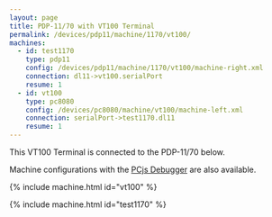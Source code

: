 ```yaml
---
layout: page
title: PDP-11/70 with VT100 Terminal
permalink: /devices/pdp11/machine/1170/vt100/
machines:
  - id: test1170
    type: pdp11
    config: /devices/pdp11/machine/1170/vt100/machine-right.xml
    connection: dl11->vt100.serialPort
    resume: 1
  - id: vt100
    type: pc8080
    config: /devices/pc8080/machine/vt100/machine-left.xml
    connection: serialPort->test1170.dl11
    resume: 1
---
```


This VT100 Terminal is connected to the PDP-11/70 below.

Machine configurations with the [PCjs Debugger](debugger/) are also available.

{% include machine.html id="vt100" %}

{% include machine.html id="test1170" %}
